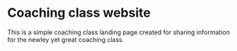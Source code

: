 # Coaching class website
This is a simple coaching class landing page created for sharing information
for the newley yet great coaching class.

